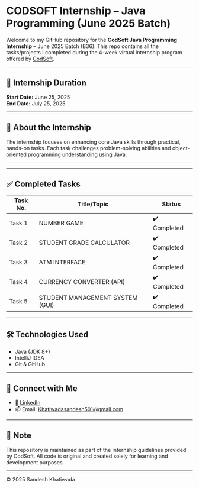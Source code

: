 # CODSOFT Internship – Java Programming (June 2025 Batch)

Welcome to my GitHub repository for the **CodSoft Java Programming Internship** – June 2025 Batch (B36). This repo contains all the tasks/projects I completed during the 4-week virtual internship program offered by [CodSoft](https://www.codsoft.in/).

---

## 📅 Internship Duration
**Start Date:** June 25, 2025  
**End Date:** July 25, 2025

---

## 📌 About the Internship

The internship focuses on enhancing core Java skills through practical, hands-on tasks. Each task challenges problem-solving abilities and object-oriented programming understanding using Java.

---


---

## ✅ Completed Tasks

| Task No. | Title/Topic                  | Status   |
|----------|------------------------------|----------|
| Task 1   | NUMBER GAME                  | ✔️ Completed  |
| Task 2   | STUDENT GRADE CALCULATOR     | ✔️ Completed |
| Task 3   | ATM INTERFACE                | ✔️ Completed  |
| Task 4   | CURRENCY CONVERTER (API)        | ✔️ Completed  |
| Task 5   | STUDENT MANAGEMENT SYSTEM  (GUI)  | ✔️ Completed  |


---

## 🛠️ Technologies Used
- Java (JDK 8+)
- IntelliJ IDEA 
- Git & GitHub

---

## 🔗 Connect with Me

- 🔗 [LinkedIn](https://www.linkedin.com/in/sandesh-khatiwada-523b4626a/) 
- 📫 Email: Khatiwadasandesh501@gmail.com

---

## 📌 Note
This repository is maintained as part of the internship guidelines provided by CodSoft. All code is original and created solely for learning and development purposes.

---

© 2025 Sandesh Khatiwada


